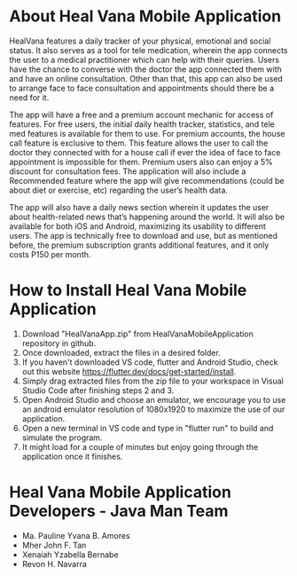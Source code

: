 # About Heal Vana Mobile Application 

HealVana features a daily tracker of your physical, emotional and social status. It also serves as a tool for tele medication, wherein the app connects the user to a medical practitioner which can help with their queries. Users have the chance to converse with the doctor the app connected them with and have an online consultation. Other than that, this app can also be used to arrange face to face consultation and appointments should there be a need for it.

The app will have a free and a premium account mechanic for access of features. For free users, the initial daily health tracker, statistics, and tele med features is available for them to use. For premium accounts, the house call feature is exclusive to them. This feature allows the user to call the doctor they connected with for a house call if ever the idea of face to face appointment is impossible for them. Premium users also can enjoy a 5% discount for consultation fees. The application will also include a Recommended feature where the app will give recommendations (could be about diet or exercise, etc) regarding the user’s health data.

The app will also have a daily news section wherein it updates the user about health-related news that’s happening around the world. It will also be available for both iOS and Android, maximizing its usability to different users. The app is technically free to download and use, but as mentioned before, the premium subscription grants additional features, and it only costs P150 per month.

# How to Install Heal Vana Mobile Application 

1. Download "HealVanaApp.zip" from HealVanaMobileApplication repository in github. 
2. Once downloaded, extract the files in a desired folder.
3. If you haven't downloaded VS code, flutter and Android Studio, check out this website https://flutter.dev/docs/get-started/install.
3. Simply drag extracted files from the zip file to your workspace in Visual Studio Code after finishing steps 2 and 3.
4. Open Android Studio and choose an emulator, we encourage you to use an android emulator resolution of 1080x1920 to maximize the use of our application. 
5. Open a new terminal in VS code and type in "flutter run" to build and simulate the program.
6. It might load for a couple of minutes but enjoy going through the application once it finishes. 

# Heal Vana Mobile Application Developers - Java Man Team

* Ma. Pauline Yvana B. Amores
* Mher John F. Tan
* Xenaiah Yzabella Bernabe
* Revon H. Navarra

